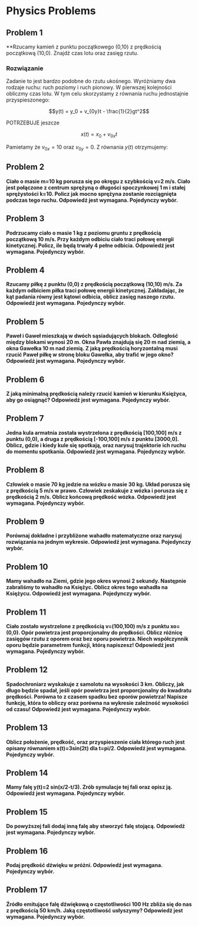 # Physics Problems

## Problem 1
**Rzucamy kamień z punktu początkowego (0,10) z prędkością początkową (10,0). Znajdź czas lotu oraz zasięg rzutu. 


### Rozwiązanie

Zadanie to jest bardzo podobne do rzutu ukośnego. Wyróżniamy dwa rodzaje ruchu: ruch poziomy i ruch pionowy. W pierwszej kolejności obliczmy czas lotu. W tym celu skorzystamy z równania ruchu jednostajnie przyspieszonego:

$$y(t) = y_0 + v_{0y}t - \frac{1}{2}gt^2$$

POTRZEBUJE jeszcze 

$$x(t) = x_0 + v_{0x}t$$

Pamietamy że $v_{0x} = 10$ oraz $v_{0y} = 0$. Z równania $y(t)$ otrzymujemy:


## Problem 2
**Ciało o masie m=10 kg porusza się po okręgu z szybkością v=2 m/s. Ciało jest połączone z centrum sprężyną o długości spoczynkowej 1 m i stałej sprężystości k=10. Policz jak mocno sprężyna zostanie rozciągnięta podczas tego ruchu. Odpowiedź jest wymagana. Pojedynczy wybór.**

## Problem 3
**Podrzucamy ciało o masie 1 kg z poziomu gruntu z prędkością początkową 10 m/s. Przy każdym odbiciu ciało traci połowę energii kinetycznej. Policz, ile będą trwały 4 pełne odbicia. Odpowiedź jest wymagana. Pojedynczy wybór.**

## Problem 4
**Rzucamy piłkę z punktu (0,0) z prędkością początkową (10,10) m/s. Za każdym odbiciem piłka traci połowę energii kinetycznej. Zakładając, że kąt padania równy jest kątowi odbicia, oblicz zasięg naszego rzutu. Odpowiedź jest wymagana. Pojedynczy wybór.**

## Problem 5
**Paweł i Gaweł mieszkają w dwóch sąsiadujących blokach. Odległość między blokami wynosi 20 m. Okna Pawła znajdują się 20 m nad ziemią, a okna Gawełka 10 m nad ziemią. Z jaką prędkością horyzontalną musi rzucić Paweł piłkę w stronę bloku Gawełka, aby trafić w jego okno? Odpowiedź jest wymagana. Pojedynczy wybór.**

## Problem 6
**Z jaką minimalną prędkością należy rzucić kamień w kierunku Księżyca, aby go osiągnąć? Odpowiedź jest wymagana. Pojedynczy wybór.**

## Problem 7
**Jedna kula armatnia została wystrzelona z prędkością [100,100] m/s z punktu (0,0), a druga z prędkością [-100,100] m/s z punktu [3000,0]. Oblicz, gdzie i kiedy kule się spotkają, oraz narysuj trajektorie ich ruchu do momentu spotkania. Odpowiedź jest wymagana. Pojedynczy wybór.**

## Problem 8
**Człowiek o masie 70 kg jedzie na wózku o masie 30 kg. Układ porusza się z prędkością 5 m/s w prawo. Człowiek zeskakuje z wózka i porusza się z prędkością 2 m/s. Oblicz końcową prędkość wózka. Odpowiedź jest wymagana. Pojedynczy wybór.**

## Problem 9
**Porównaj dokładne i przybliżone wahadło matematyczne oraz narysuj rozwiązania na jednym wykresie. Odpowiedź jest wymagana. Pojedynczy wybór.**

## Problem 10
**Mamy wahadło na Ziemi, gdzie jego okres wynosi 2 sekundy. Następnie zabraliśmy to wahadło na Księżyc. Oblicz okres tego wahadła na Księżycu. Odpowiedź jest wymagana. Pojedynczy wybór.**

## Problem 11
**Ciało zostało wystrzelone z prędkością v=(100,100) m/s z punktu xo=(0,0). Opór powietrza jest proporcjonalny do prędkości. Oblicz różnicę zasięgów rzutu z oporem oraz bez oporu powietrza. Niech współczynnik oporu będzie parametrem funkcji, którą napiszesz! Odpowiedź jest wymagana. Pojedynczy wybór.**

## Problem 12
**Spadochroniarz wyskakuje z samolotu na wysokości 3 km. Obliczy, jak długo będzie spadał, jeśli opór powietrza jest proporcjonalny do kwadratu prędkości. Porówna to z czasem spadku bez oporów powietrza! Napisze funkcję, która to obliczy oraz porówna na wykresie zależność wysokości od czasu! Odpowiedź jest wymagana. Pojedynczy wybór.**

## Problem 13
**Oblicz położenie, prędkość, oraz przyspieszenie ciała którego ruch jest opisany równaniem x(t)=3sin(2t) dla t=pi/2. Odpowiedź jest wymagana. Pojedynczy wybór.**

## Problem 14
**Mamy falę y(t)=2 sin(x/2-t/3). Zrób symulacje tej fali oraz opisz ją. Odpowiedź jest wymagana. Pojedynczy wybór.**

## Problem 15
**Do powyższej fali dodaj inną falę aby stworzyć falę stojącą. Odpowiedź jest wymagana. Pojedynczy wybór.**

## Problem 16
**Podaj prędkość dźwięku w próżni. Odpowiedź jest wymagana. Pojedynczy wybór.**

## Problem 17
**Źródło emitujące falę dźwiękową o częstotliwości 100 Hz zbliża się do nas z prędkością 50 km/h. Jaką częstotliwość usłyszymy? Odpowiedź jest wymagana. Pojedynczy wybór.**
